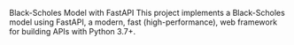 Black-Scholes Model with FastAPI
This project implements a Black-Scholes model using FastAPI, a modern, fast (high-performance), web framework for building APIs with Python 3.7+.
